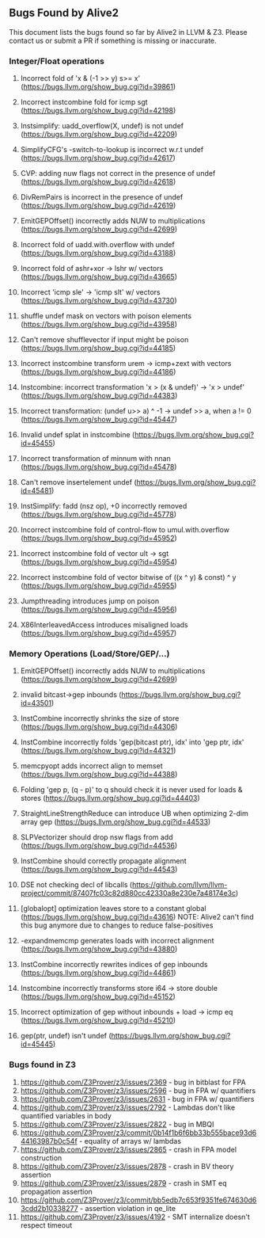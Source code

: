 ## Bugs Found by Alive2

This document lists the bugs found so far by Alive2 in LLVM & Z3.
Please contact us or submit a PR if something is missing or inaccurate.


### Integer/Float operations
1. Incorrect fold of 'x & (-1 >> y) s>= x'
(https://bugs.llvm.org/show_bug.cgi?id=39861)

2. Incorrect instcombine fold for icmp sgt
(https://bugs.llvm.org/show_bug.cgi?id=42198)

3. Instsimplify: uadd_overflow(X, undef) is not undef
(https://bugs.llvm.org/show_bug.cgi?id=42209)

4. SimplifyCFG's -switch-to-lookup is incorrect w.r.t undef
(https://bugs.llvm.org/show_bug.cgi?id=42617)

5. CVP: adding nuw flags not correct in the presence of undef
(https://bugs.llvm.org/show_bug.cgi?id=42618)

6. DivRemPairs is incorrect in the presence of undef
(https://bugs.llvm.org/show_bug.cgi?id=42619)

7. EmitGEPOffset() incorrectly adds NUW to multiplications
(https://bugs.llvm.org/show_bug.cgi?id=42699)

8. Incorrect fold of uadd.with.overflow with undef
(https://bugs.llvm.org/show_bug.cgi?id=43188)

9. Incorrect fold of ashr+xor -> lshr w/ vectors
(https://bugs.llvm.org/show_bug.cgi?id=43665)

10. Incorrect 'icmp sle' -> 'icmp slt' w/ vectors
(https://bugs.llvm.org/show_bug.cgi?id=43730)

11. shuffle undef mask on vectors with poison elements
(https://bugs.llvm.org/show_bug.cgi?id=43958)

12. Can't remove shufflevector if input might be poison
(https://bugs.llvm.org/show_bug.cgi?id=44185)

13. Incorrect instcombine transform urem -> icmp+zext with vectors
(https://bugs.llvm.org/show_bug.cgi?id=44186)

14. Instcombine: incorrect transformation 'x > (x & undef)' -> 'x > undef'
(https://bugs.llvm.org/show_bug.cgi?id=44383)

15. Incorrect transformation: (undef u>> a) ^ -1 -> undef >> a, when a != 0
(https://bugs.llvm.org/show_bug.cgi?id=45447)

16. Invalid undef splat in instcombine
(https://bugs.llvm.org/show_bug.cgi?id=45455)

17. Incorrect transformation of minnum with nnan
(https://bugs.llvm.org/show_bug.cgi?id=45478)

18. Can't remove insertelement undef
(https://bugs.llvm.org/show_bug.cgi?id=45481)

19. InstSimplify: fadd (nsz op), +0 incorrectly removed
(https://bugs.llvm.org/show_bug.cgi?id=45778)

20. Incorrect instcombine fold of control-flow to umul.with.overflow
(https://bugs.llvm.org/show_bug.cgi?id=45952)

21. Incorrect instcombine fold of vector ult -> sgt
(https://bugs.llvm.org/show_bug.cgi?id=45954)

22. Incorrect instcombine fold of vector bitwise of ((x ^ y) & const) ^ y
(https://bugs.llvm.org/show_bug.cgi?id=45955)

23. Jumpthreading introduces jump on poison
(https://bugs.llvm.org/show_bug.cgi?id=45956)

24. X86InterleavedAccess introduces misaligned loads
(https://bugs.llvm.org/show_bug.cgi?id=45957)


### Memory Operations (Load/Store/GEP/...)

1. EmitGEPOffset() incorrectly adds NUW to multiplications
(https://bugs.llvm.org/show_bug.cgi?id=42699)

2. invalid bitcast->gep inbounds
(https://bugs.llvm.org/show_bug.cgi?id=43501)

3. InstCombine incorrectly shrinks the size of store
(https://bugs.llvm.org/show_bug.cgi?id=44306)

4. InstCombine incorrectly folds 'gep(bitcast ptr), idx' into 'gep ptr, idx'
(https://bugs.llvm.org/show_bug.cgi?id=44321)

5. memcpyopt adds incorrect align to memset
(https://bugs.llvm.org/show_bug.cgi?id=44388)

6. Folding 'gep p, (q - p)' to q should check it is never used for loads & stores
(https://bugs.llvm.org/show_bug.cgi?id=44403)

7. StraightLineStrengthReduce can introduce UB when optimizing 2-dim array gep
(https://bugs.llvm.org/show_bug.cgi?id=44533)

8. SLPVectorizer should drop nsw flags from add
(https://bugs.llvm.org/show_bug.cgi?id=44536)

9. InstCombine should correctly propagate alignment
(https://bugs.llvm.org/show_bug.cgi?id=44543)

10. DSE not checking decl of libcalls
(https://github.com/llvm/llvm-project/commit/87407fc03c82d880cc42330a8e230e7a48174e3c)

11. [globalopt] optimization leaves store to a constant global
(https://bugs.llvm.org/show_bug.cgi?id=43616)
NOTE: Alive2 can't find this bug anymore due to changes to reduce false-positives

12. -expandmemcmp generates loads with incorrect alignment
(https://bugs.llvm.org/show_bug.cgi?id=43880)

13. InstCombine incorrectly rewrites indices of gep inbounds
(https://bugs.llvm.org/show_bug.cgi?id=44861)

14. Instcombine incorrectly transforms store i64 -> store double
(https://bugs.llvm.org/show_bug.cgi?id=45152)

15. Incorrect optimization of gep without inbounds + load -> icmp eq
(https://bugs.llvm.org/show_bug.cgi?id=45210)

16. gep(ptr, undef) isn't undef
(https://bugs.llvm.org/show_bug.cgi?id=45445)


### Bugs found in Z3
1. https://github.com/Z3Prover/z3/issues/2369 - bug in bitblast for FPA
2. https://github.com/Z3Prover/z3/issues/2596 - bug in FPA w/ quantifiers
3. https://github.com/Z3Prover/z3/issues/2631 - bug in FPA w/ quantifiers
4. https://github.com/Z3Prover/z3/issues/2792 - Lambdas don't like quantified variables in body
5. https://github.com/Z3Prover/z3/issues/2822 - bug in MBQI
6. https://github.com/Z3Prover/z3/commit/0b14f1b6f6bb33b555bace93d644163987b0c54f - equality of arrays w/ lambdas
7. https://github.com/Z3Prover/z3/issues/2865 - crash in FPA model construction
8. https://github.com/Z3Prover/z3/issues/2878 - crash in BV theory assertion
9. https://github.com/Z3Prover/z3/issues/2879 - crash in SMT eq propagation assertion
10. https://github.com/Z3Prover/z3/commit/bb5edb7c653f9351fe674630d63cdd2b10338277 - assertion violation in qe_lite
11. https://github.com/Z3Prover/z3/issues/4192 - SMT internalize doesn't respect timeout
